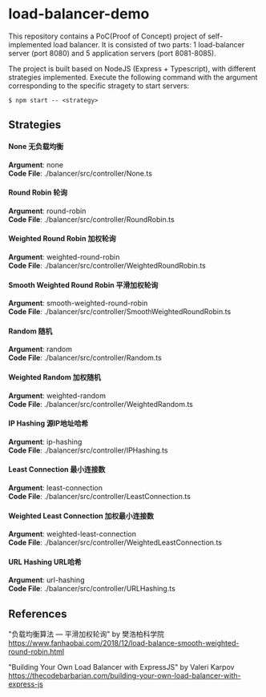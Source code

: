 # load-balancer-demo

This repository contains a PoC(Proof of Concept) project of self-implemented load balancer. It is consisted of two parts: 1 load-balancer server (port 8080) and 5 application servers (port 8081-8085). 

The project is built based on NodeJS (Express + Typescript), with different strategies implemented. Execute the following command with the argument corresponding to the specific stragety to start servers:
```
$ npm start -- <strategy>
```

## Strategies

#### None 无负载均衡
**Argument**: none
</br>
**Code File**: ./balancer/src/controller/None.ts

#### Round Robin 轮询
**Argument**: round-robin
</br>
**Code File**: ./balancer/src/controller/RoundRobin.ts

#### Weighted Round Robin 加权轮询
**Argument**: weighted-round-robin
</br>
**Code File**: ./balancer/src/controller/WeightedRoundRobin.ts

#### Smooth Weighted Round Robin 平滑加权轮询
**Argument**: smooth-weighted-round-robin
</br>
**Code File**: ./balancer/src/controller/SmoothWeightedRoundRobin.ts

#### Random 随机
**Argument**: random
</br>
**Code File**: ./balancer/src/controller/Random.ts

#### Weighted Random 加权随机
**Argument**: weighted-random
</br>
**Code File**: ./balancer/src/controller/WeightedRandom.ts

#### IP Hashing 源IP地址哈希
**Argument**: ip-hashing
</br>
**Code File**: ./balancer/src/controller/IPHashing.ts

#### Least Connection 最小连接数
**Argument**: least-connection
</br>
**Code File**: ./balancer/src/controller/LeastConnection.ts

#### Weighted Least Connection 加权最小连接数
**Argument**: weighted-least-connection
</br>
**Code File**: ./balancer/src/controller/WeightedLeastConnection.ts

#### URL Hashing URL哈希
**Argument**: url-hashing
</br>
**Code File**: ./balancer/src/controller/URLHashing.ts

## References
"负载均衡算法 — 平滑加权轮询" by 樊浩柏科学院 </br>
https://www.fanhaobai.com/2018/12/load-balance-smooth-weighted-round-robin.html

"Building Your Own Load Balancer with ExpressJS" by Valeri Karpov </br>
https://thecodebarbarian.com/building-your-own-load-balancer-with-express-js
